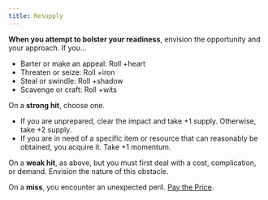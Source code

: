 ```yaml
---
title: Resupply
---
```


**When you attempt to bolster your readiness**, envision the opportunity and your approach. If you...

- Barter or make an appeal: Roll +heart
- Threaten or seize: Roll +iron
- Steal or swindle: Roll +shadow
- Scavenge or craft: Roll +wits

On a **strong hit**, choose one.

- If you are unprepared, clear the impact and take +1 supply. Otherwise, take +2 supply.
- If you are in need of a specific item or resource that can reasonably be obtained, you acquire it. Take +1 momentum.

On a **weak hit**, as above, but you must first deal with a cost, complication, or demand. Envision the nature of this obstacle.

On a **miss**, you encounter an unexpected peril. [Pay the Price](/moves/fate/pay_the_price).

